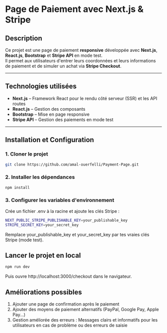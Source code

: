 # Page de Paiement avec Next.js & Stripe

## Description
Ce projet est une page de paiement **responsive** développée avec **Next.js**, **React.js**, **Bootstrap** et **Stripe API** en mode test.  
Il permet aux utilisateurs d'entrer leurs coordonnées et leurs informations de paiement et de simuler un achat via **Stripe Checkout**.

---

## Technologies utilisées
- **Next.js** – Framework React pour le rendu côté serveur (SSR) et les API routes  
- **React.js** – Gestion des composants  
- **Bootstrap** – Mise en page responsive  
- **Stripe API** – Gestion des paiements en mode test  

---

## Installation et Configuration

### 1. Cloner le projet
```bash
git clone https://github.com/amal-ouerfelli/Payment-Page.git
```
### 2. Installer les dépendances
```bash
npm install
```

### 3. Configurer les variables d'environnement
Crée un fichier .env à la racine et ajoute les clés Stripe :

```bash
NEXT_PUBLIC_STRIPE_PUBLISHABLE_KEY=your_publishable_key
STRIPE_SECRET_KEY=your_secret_key
```
Remplace your_publishable_key et your_secret_key par tes vraies clés Stripe (mode test).

## Lancer le projet en local
```bash
npm run dev
```
Puis ouvre http://localhost:3000/checkout dans le navigateur.

## Améliorations possibles
1. Ajouter une page de confirmation après le paiement
2. Ajouter des moyens de paiement alternatifs (PayPal, Google Pay, Apple Pay...)
3. Gestion améliorée des erreurs : Messages clairs et informatifs pour les utilisateurs en cas de problème ou des erreurs de saisie





